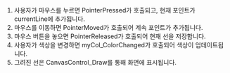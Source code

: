 1. 사용자가 마우스를 누르면 PointerPressed가 호출되고, 현재 포인트가 currentLine에 추가됩니다.
2. 마우스를 이동하면 PointerMoved가 호출되어 계속 포인트가 추가됩니다.
3. 마우스 버튼을 놓으면 PointerReleased가 호출되어 현재 선을 저장합니다.
4. 사용자가 색상을 변경하면 myCol_ColorChanged가 호출되어 색상이 업데이트됩니다.
5. 그려진 선은 CanvasControl_Draw를 통해 화면에 표시됩니다.
